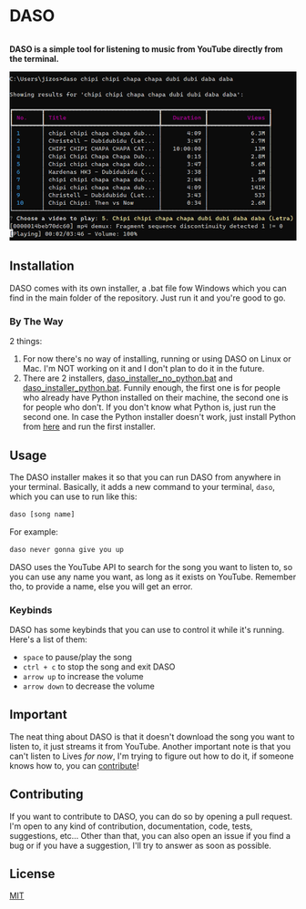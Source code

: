 <h1 style="display: inline-block; vertical-align: middle;">DASO</h1>

**DASO is a simple tool for listening to music from YouTube directly from the terminal.**

<div align="center">
  <img src="img/porcodio_2.png" alt="Your Image Description">
</div>



## Installation

DASO comes with its own installer, a .bat file fow Windows which you can find in the main folder of the repository. Just run it and you're good to go. 

### By The Way

2 things:
1. For now there's no way of installing, running or using DASO on Linux or Mac. I'm NOT working on it and I don't plan to do it in the future.
2. There are 2 installers, [daso_installer_no_python.bat](daso_installer_no_python.bat) and [daso_installer_python.bat](daso_installer_python.bat). Funnily enough, the first one is for people who already have Python installed on their machine, the second one is for people who don't. If you don't know what Python is, just run the second one. In case the Python installer doesn't work, just install Python from [here](https://www.python.org/downloads/) and run the first installer.

## Usage

The DASO installer makes it so that you can run DASO from anywhere in your terminal. Basically, it adds a new command to your terminal, `daso`, which you can use to run like this:

```bash
daso [song name]
```

For example:

```bash
daso never gonna give you up
```

DASO uses the YouTube API to search for the song you want to listen to, so you can use any name you want, as long as it exists on YouTube. Remember tho, to provide a name, else you will get an error.

### Keybinds

DASO has some keybinds that you can use to control it while it's running. Here's a list of them:

- `space` to pause/play the song
- `ctrl + c` to stop the song and exit DASO
- `arrow up` to increase the volume
- `arrow down` to decrease the volume

## Important

The neat thing about DASO is that it doesn't download the song you want to listen to, it just streams it from YouTube. Another important note is that you can't listen to Lives _for now_, I'm trying to figure out how to do it, if someone knows how to, you can [contribute](#contributing)!

## Contributing

If you want to contribute to DASO, you can do so by opening a pull request. I'm open to any kind of contribution, documentation, code, tests, suggestions, etc... Other than that, you can also open an issue if you find a bug or if you have a suggestion, I'll try to answer as soon as possible.

## License

[MIT](LICENSE)